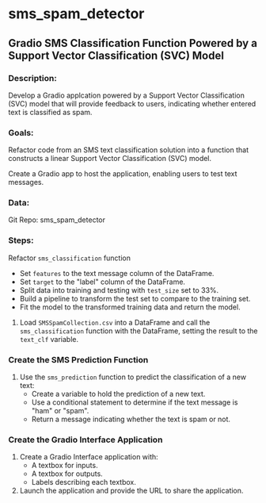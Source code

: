 # sms_spam_detector

## Gradio SMS Classification Function Powered by a Support Vector Classification (SVC) Model

### Description:

Develop a Gradio applcation powered by a Support Vector Classification (SVC) model that will provide feedback to users, indicating whether entered text is classified as spam.

### Goals:

Refactor code from an SMS text classification solution into a function that constructs a linear Support Vector Classification (SVC) model.

Create a Gradio app to host the application, enabling users to test text messages. 

### Data:

Git Repo: sms_spam_detector

### Steps:

Refactor `sms_classification` function

- Set `features` to the text message column of the DataFrame.
- Set `target` to the "label" column of the DataFrame.
- Split data into training and testing with `test_size` set to 33%.
- Build a pipeline to transform the test set to compare to the training set.
- Fit the model to the transformed training data and return the model.

1. Load `SMSSpamCollection.csv` into a DataFrame and call the `sms_classification` function with the DataFrame, setting the result to the `text_clf` variable.

### Create the SMS Prediction Function

1. Use the `sms_prediction` function to predict the classification of a new text:
   - Create a variable to hold the prediction of a new text.
   - Use a conditional statement to determine if the text message is "ham" or "spam".
   - Return a message indicating whether the text is spam or not.

### Create the Gradio Interface Application

1. Create a Gradio Interface application with:
   - A textbox for inputs.
   - A textbox for outputs.
   - Labels describing each textbox.
2. Launch the application and provide the URL to share the application.


```markdown

```
